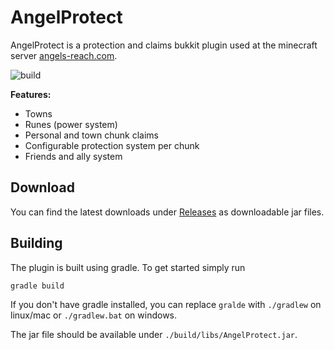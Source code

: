 # AngelProtect
AngelProtect is a protection and claims bukkit plugin used at the minecraft server [angels-reach.com](https://angels-reach.com).

![build](https://github.com/VergilPrime/AngelProtect/workflows/build/badge.svg)

**Features:**
* Towns
* Runes (power system)
* Personal and town chunk claims
* Configurable protection system per chunk
* Friends and ally system

## Download
You can find the latest downloads under [Releases](https://github.com/VergilPrime/AngelProtect/releases) as downloadable jar files.  

## Building
The plugin is built using gradle. To get started simply run 
````bash
gradle build
````
If you don't have gradle installed, you can replace `gralde` with `./gradlew` on linux/mac or `./gradlew.bat` on windows.

The jar file should be available under `./build/libs/AngelProtect.jar`.